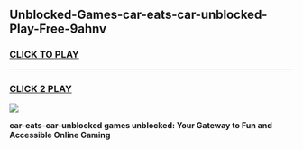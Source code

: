 
## Unblocked-Games-car-eats-car-unblocked-Play-Free-9ahnv
<h3>
<a href="https://premium76.site?title=car-eats-car-unblocked&ref=18A1">CLICK TO PLAY</a></h3>
<hr>

<h3>
<a href="https://premium76.site?title=car-eats-car-unblocked&ref=18A1">CLICK 2 PLAY</a>
  
</h3>

<a href="https://premium76.site?title=car-eats-car-unblocked&ref=18A1"><img src="https://clearcache.store/games.png"></a>


**car-eats-car-unblocked games unblocked: Your Gateway to Fun and Accessible Online Gaming**
